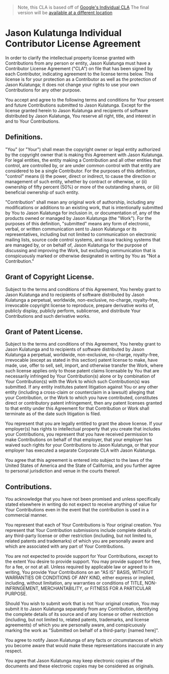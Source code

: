 > Note, this CLA is based off of [Google's Individual CLA](https://cla.developers.google.com/about/google-individual) 
> The final version will be [available at a different location](https://gist.github.com/AnalogJ/522e9edeea8dcb5eafdbf6cb1487cbed)



# Jason Kulatunga Individual Contributor License Agreement

In order to clarify the intellectual property license granted with Contributions from any person or entity, Jason Kulatunga must have a Contributor License Agreement ("CLA") on file that has been signed by each Contributor, indicating agreement to the license terms below. This license is for your protection as a Contributor as well as the protection of Jason Kulatunga; it does not change your rights to use your own Contributions for any other purpose.

You accept and agree to the following terms and conditions for Your present and future Contributions submitted to Jason Kulatunga. Except for the license granted herein to Jason Kulatunga and recipients of software distributed by Jason Kulatunga, You reserve all right, title, and interest in and to Your Contributions.

## Definitions.

"You" (or "Your") shall mean the copyright owner or legal entity authorized by the copyright owner that is making this Agreement with Jason Kulatunga. For legal entities, the entity making a Contribution and all other entities that control, are controlled by, or are under common control with that entity are considered to be a single Contributor. For the purposes of this definition, "control" means (i) the power, direct or indirect, to cause the direction or management of such entity, whether by contract or otherwise, or (ii) ownership of fifty percent (50%) or more of the outstanding shares, or (iii) beneficial ownership of such entity.

"Contribution" shall mean any original work of authorship, including any modifications or additions to an existing work, that is intentionally submitted by You to Jason Kulatunga for inclusion in, or documentation of, any of the products owned or managed by Jason Kulatunga (the "Work"). For the purposes of this definition, "submitted" means any form of electronic, verbal, or written communication sent to Jason Kulatunga or its representatives, including but not limited to communication on electronic mailing lists, source code control systems, and issue tracking systems that are managed by, or on behalf of, Jason Kulatunga for the purpose of discussing and improving the Work, but excluding communication that is conspicuously marked or otherwise designated in writing by You as "Not a Contribution."

## Grant of Copyright License.

Subject to the terms and conditions of this Agreement, You hereby grant to Jason Kulatunga and to recipients of software distributed by Jason Kulatunga a perpetual, worldwide, non-exclusive, no-charge, royalty-free, irrevocable copyright license to reproduce, prepare derivative works of, publicly display, publicly perform, sublicense, and distribute Your Contributions and such derivative works.

## Grant of Patent License.

Subject to the terms and conditions of this Agreement, You hereby grant to Jason Kulatunga and to recipients of software distributed by Jason Kulatunga a perpetual, worldwide, non-exclusive, no-charge, royalty-free, irrevocable (except as stated in this section) patent license to make, have made, use, offer to sell, sell, import, and otherwise transfer the Work, where such license applies only to those patent claims licensable by You that are necessarily infringed by Your Contribution(s) alone or by combination of Your Contribution(s) with the Work to which such Contribution(s) was submitted. If any entity institutes patent litigation against You or any other entity (including a cross-claim or counterclaim in a lawsuit) alleging that your Contribution, or the Work to which you have contributed, constitutes direct or contributory patent infringement, then any patent licenses granted to that entity under this Agreement for that Contribution or Work shall terminate as of the date such litigation is filed.

You represent that you are legally entitled to grant the above license. If your employer(s) has rights to intellectual property that you create that includes your Contributions, you represent that you have received permission to make Contributions on behalf of that employer, that your employer has waived such rights for your Contributions to Jason Kulatunga, or that your employer has executed a separate Corporate CLA with Jason Kulatunga.

You agree that this agreement is entered into subject to the laws of the United States of America and the State of California, and you further agree to personal jurisdiction and venue in the courts thereof.

## Contributions.

You acknowledge that you have not been promised and unless specifically stated elsewhere in writing do not expect to receive anything of value for Your Contributions even in the event that the contribution is used in a commercial manner.

You represent that each of Your Contributions is Your original creation. You represent that Your Contribution submissions include complete details of any third-party license or other restriction (including, but not limited to, related patents and trademarks) of which you are personally aware and which are associated with any part of Your Contributions.

You are not expected to provide support for Your Contributions, except to the extent You desire to provide support. You may provide support for free, for a fee, or not at all. Unless required by applicable law or agreed to in writing, You provide Your Contributions on an "AS IS" BASIS, WITHOUT WARRANTIES OR CONDITIONS OF ANY KIND, either express or implied, including, without limitation, any warranties or conditions of TITLE, NON- INFRINGEMENT, MERCHANTABILITY, or FITNESS FOR A PARTICULAR PURPOSE.

Should You wish to submit work that is not Your original creation, You may submit it to Jason Kulatunga separately from any Contribution, identifying the complete details of its source and of any license or other restriction (including, but not limited to, related patents, trademarks, and license agreements) of which you are personally aware, and conspicuously marking the work as "Submitted on behalf of a third-party: [named here]".

You agree to notify Jason Kulatunga of any facts or circumstances of which you become aware that would make these representations inaccurate in any respect.

You agree that Jason Kulatunga may keep electronic copies of the documents and these electronic copies may be considered as originals.
